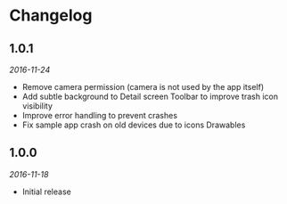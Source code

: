 # Changelog

## 1.0.1

_2016-11-24_

 * Remove camera permission (camera is not used by the app itself)
 * Add subtle background to Detail screen Toolbar to improve trash icon visibility
 * Improve error handling to prevent crashes
 * Fix sample app crash on old devices due to icons Drawables

## 1.0.0

_2016-11-18_

 * Initial release